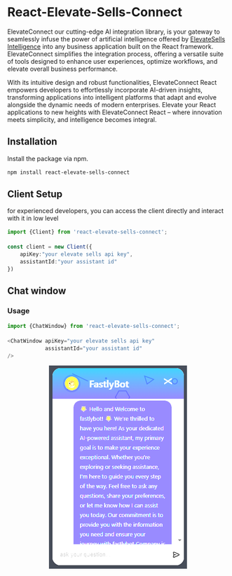 # React-Elevate-Sells-Connect

ElevateConnect our cutting-edge AI integration library, is your gateway to seamlessly infuse the power of artificial intelligence offered by [ElevateSells Intelligence](https://elevatesells.com) into any business application built on the React framework. ElevateConnect simplifies the integration process, offering a versatile suite of tools designed to enhance user experiences, optimize workflows, and elevate overall business performance. 

With its intuitive design and robust functionalities, ElevateConnect React empowers developers to effortlessly incorporate AI-driven insights, transforming applications into intelligent platforms that adapt and evolve alongside the dynamic needs of modern enterprises. Elevate your React applications to new heights with ElevateConnect React – where innovation meets simplicity, and intelligence becomes integral.

## Installation

Install the package via npm.

```bash
npm install react-elevate-sells-connect
```

## Client Setup
for experienced developers, you can access the client directly and interact with it in low level

```typescript
import {Client} from 'react-elevate-sells-connect';

const client = new Client({
    apiKey:"your elevate sells api key",
    assistantId:"your assistant id"
})
```

## Chat window 
### Usage

```typescript
import {ChatWindow} from 'react-elevate-sells-connect';

<ChatWindow apiKey="your elevate sells api key"
            assistantId="your assistant id"  
/>
```
<div align="center">
   <img src="./assets/imgs/fastlybot-assistant.png"><br><br>
</div>
